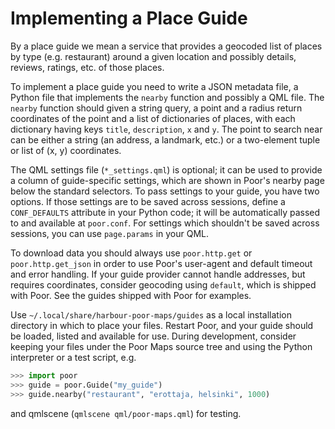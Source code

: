Implementing a Place Guide
==========================

By a place guide we mean a service that provides a geocoded list of
places by type (e.g. restaurant) around a given location and possibly
details, reviews, ratings, etc. of those places.

To implement a place guide you need to write a JSON metadata file, a
Python file that implements the `nearby` function and possibly a QML
file. The `nearby` function should given a string query, a point and a
radius return coordinates of the point and a list of dictionaries of
places, with each dictionary having keys `title`, `description`, `x` and
`y`. The point to search near can be either a string (an address, a
landmark, etc.) or a two-element tuple or list of (x, y) coordinates.

The QML settings file (`*_settings.qml`) is optional; it can be used to
provide a column of guide-specific settings, which are shown in Poor's
nearby page below the standard selectors. To pass settings to your
guide, you have two options. If those settings are to be saved across
sessions, define a `CONF_DEFAULTS` attribute in your Python code; it
will be automatically passed to and available at `poor.conf`. For
settings which shouldn't be saved across sessions, you can use
`page.params` in your QML.

To download data you should always use `poor.http.get` or
`poor.http.get_json` in order to use Poor's user-agent and default
timeout and error handling. If your guide provider cannot handle
addresses, but requires coordinates, consider geocoding using
`default`, which is shipped with Poor. See the guides shipped with
Poor for examples.

Use `~/.local/share/harbour-poor-maps/guides` as a local installation
directory in which to place your files. Restart Poor, and your guide
should be loaded, listed and available for use. During development,
consider keeping your files under the Poor Maps source tree and using
the Python interpreter or a test script, e.g.

```python
>>> import poor
>>> guide = poor.Guide("my_guide")
>>> guide.nearby("restaurant", "erottaja, helsinki", 1000)
```

and qmlscene (`qmlscene qml/poor-maps.qml`) for testing.
